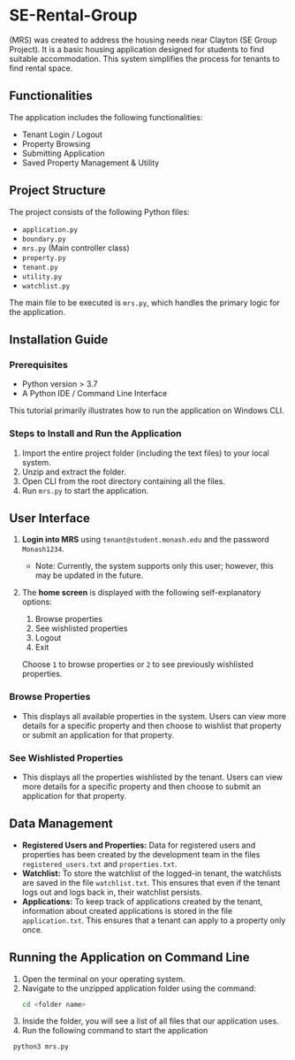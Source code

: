 # SE-Rental-Group

(MRS) was created to address the housing needs near Clayton (SE Group Project). It is a basic housing application designed for students to find suitable accommodation. This system simplifies the process for tenants to find rental space.

## Functionalities

The application includes the following functionalities:
- Tenant Login / Logout
- Property Browsing
- Submitting Application
- Saved Property Management & Utility

## Project Structure

The project consists of the following Python files:
- `application.py`
- `boundary.py`
- `mrs.py` (Main controller class)
- `property.py`
- `tenant.py`
- `utility.py`
- `watchlist.py`

The main file to be executed is `mrs.py`, which handles the primary logic for the application.

## Installation Guide

### Prerequisites

- Python version > 3.7
- A Python IDE / Command Line Interface

This tutorial primarily illustrates how to run the application on Windows CLI.

### Steps to Install and Run the Application

1. Import the entire project folder (including the text files) to your local system.
2. Unzip and extract the folder.
3. Open CLI from the root directory containing all the files.
4. Run `mrs.py` to start the application.

## User Interface

1. **Login into MRS** using `tenant@student.monash.edu` and the password `Monash1234`.
   - Note: Currently, the system supports only this user; however, this may be updated in the future.

2. The **home screen** is displayed with the following self-explanatory options:
   1. Browse properties
   2. See wishlisted properties
   3. Logout
   4. Exit

   Choose `1` to browse properties or `2` to see previously wishlisted properties.

### Browse Properties

- This displays all available properties in the system. Users can view more details for a specific property and then choose to wishlist that property or submit an application for that property.

### See Wishlisted Properties

- This displays all the properties wishlisted by the tenant. Users can view more details for a specific property and then choose to submit an application for that property.

## Data Management

- **Registered Users and Properties:** Data for registered users and properties has been created by the development team in the files `registered_users.txt` and `properties.txt`.
- **Watchlist:** To store the watchlist of the logged-in tenant, the watchlists are saved in the file `watchlist.txt`. This ensures that even if the tenant logs out and logs back in, their watchlist persists.
- **Applications:** To keep track of applications created by the tenant, information about created applications is stored in the file `application.txt`. This ensures that a tenant can apply to a property only once.

## Running the Application on Command Line

1. Open the terminal on your operating system.
2. Navigate to the unzipped application folder using the command:
   ```sh
   cd <folder name>
3. Inside the folder, you will see a list of all files that our application uses.
4. Run the following command to start the application   
  ```sh
   python3 mrs.py
